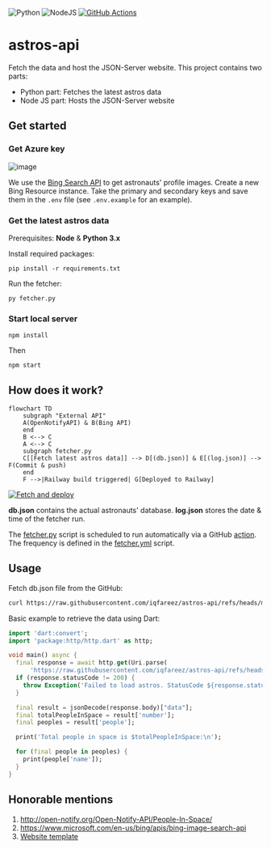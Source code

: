 ![Python](https://img.shields.io/badge/python-3670A0?style=for-the-badge&logo=python&logoColor=ffdd54)
![NodeJS](https://img.shields.io/badge/node.js-6DA55F?style=for-the-badge&logo=node.js&logoColor=white)
[![GitHub Actions](https://img.shields.io/badge/github%20actions-%232671E5.svg?style=for-the-badge&logo=githubactions&logoColor=white)](#how-it-work)

# astros-api

Fetch the data and host the JSON-Server website. This project contains two parts:

- Python part: Fetches the latest astros data
- Node JS part: Hosts the JSON-Server website

## Get started

### Get Azure key

![image](https://github.com/iqfareez/astros-api/assets/60868965/f3961429-c649-4983-9b43-6e5ba3993929)

We use the [Bing Search API](https://www.microsoft.com/en-us/bing/apis/bing-image-search-api) to get astronauts' profile images. Create a new Bing Resource instance. Take the primary and secondary keys and save them in the `.env` file (see `.env.example` for an example).

### Get the latest astros data

Prerequisites: **Node** & **Python 3.x**

Install required packages:

```
pip install -r requirements.txt
```

Run the fetcher:

```
py fetcher.py
```

### Start local server

```
npm install
```

Then

```
npm start
```

## How does it work?

```mermaid
flowchart TD
    subgraph "External API"
    A(OpenNotifyAPI) & B(Bing API)
    end
    B <--> C
    A <--> C
    subgraph fetcher.py
    C[[Fetch latest astros data]] --> D[(db.json)] & E[(log.json)] --> F(Commit & push)
    end
    F -->|Railway build triggered| G[Deployed to Railway]
```

[![Fetch and deploy](https://github.com/iqfareez/astros-api/actions/workflows/fetcher.yml/badge.svg)](https://github.com/iqfareez/astros-api/actions/workflows/fetcher.yml)

**db.json** contains the actual astronauts' database. **log.json** stores the date & time of the fetcher run.

The [fetcher.py](fetcher.py) script is scheduled to run automatically via a GitHub [action](https://github.com/iqfareez/mpt-backup-api/actions/workflows/fetcher.yml). The frequency is defined in the [fetcher.yml](.github/workflows/fetcher.yml) script.

## Usage

Fetch db.json file from the GitHub:

```bash
curl https://raw.githubusercontent.com/iqfareez/astros-api/refs/heads/master/db.json
```

Basic example to retrieve the data using Dart:

```dart
import 'dart:convert';
import 'package:http/http.dart' as http;

void main() async {
  final response = await http.get(Uri.parse(
      'https://raw.githubusercontent.com/iqfareez/astros-api/refs/heads/master/db.json'));
  if (response.statusCode != 200) {
    throw Exception('Failed to load astros. StatusCode ${response.statusCode}');
  }

  final result = jsonDecode(response.body)["data"];
  final totalPeopleInSpace = result['number'];
  final peoples = result['people'];

  print('Total people in space is $totalPeopleInSpace:\n');

  for (final people in peoples) {
    print(people['name']);
  }
}
```

## Honorable mentions

1. http://open-notify.org/Open-Notify-API/People-In-Space/
2. https://www.microsoft.com/en-us/bing/apis/bing-image-search-api
3. [Website template](https://getbootstrap.com/docs/5.1/examples/starter-template)
